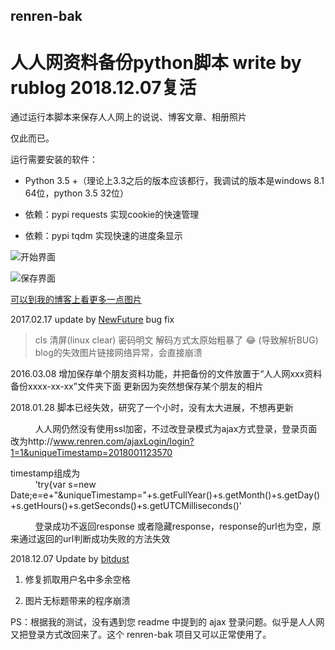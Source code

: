 ﻿## renren-bak
人人网资料备份python脚本 write by rublog 2018.12.07复活
===================

通过运行本脚本来保存人人网上的说说、博客文章、相册照片

仅此而已。

运行需要安装的软件：

* Python 3.5 +（理论上3.3之后的版本应该都行，我调试的版本是windows 8.1 64位，python 3.5 32位）

* 依赖：pypi requests   实现cookie的快速管理

* 依赖：pypi tqdm   实现快速的进度条显示


![开始界面](https://github.com/xinyu3ru/renren-bak/blob/master/pic/021316_1319_201602136.png "开始界面")

![保存界面](https://github.com/xinyu3ru/renren-bak/blob/master/pic/021316_1319_201602137.png "保存界面")

[可以到我的博客上看更多一点图片](http://www.rxx0.com/motion/ren-ren-wang-bei-fen-2016-02-13-python-3-5.html)<br>



2017.02.17 
update by [NewFuture](https://github.com/NewFuture)
bug fix 
>cls 清屏(linux clear)
>密码明文
>解码方式太原始粗暴了 😂 (导致解析BUG)
>blog的失效图片链接网络异常，会直接崩溃

2016.03.08 增加保存单个朋友资料功能，并把备份的文件放置于“人人网xxx资料备份xxxx-xx-xx”文件夹下面
           更新因为突然想保存某个朋友的相片
           
           
2018.01.28 脚本已经失效，研究了一个小时，没有太大进展，不想再更新


           人人网仍然没有使用ssl加密，不过改登录模式为ajax方式登录，登录页面改为http://www.renren.com/ajaxLogin/login?1=1&uniqueTimestamp=2018001123570


timestamp组成为  
           'try{var s=new Date;e=e+"&uniqueTimestamp="+s.getFullYear()+s.getMonth()+s.getDay()+s.getHours()+s.getSeconds()+s.getUTCMilliseconds()'



           登录成功不返回response 或者隐藏response，response的url也为空，原来通过返回的url判断成功失败的方法失效
         
         
         
         



2018.12.07 Update by [bitdust](https://github.com/bitdust)

1. 修复抓取用户名中多余空格

2. 图片无标题带来的程序崩溃

PS：根据我的测试，没有遇到您 readme 中提到的 ajax 登录问题。似乎是人人网又把登录方式改回来了。这个 renren-bak 项目又可以正常使用了。
